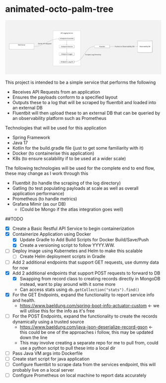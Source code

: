 # animated-octo-palm-tree
![ProjectOverview](readmeResources/PersonalProject.jpg)

This project is intended to be a simple service that performs the following

- Receives API Requests from an application 
- Ensures the payloads conform to a specified layout 
- Outputs these to a log that will be scraped by fluentbit and loaded into an external DB
- Fluentbit will then upload these to an external DB that can be queried by an observability platform such as Prometheus

Technologies that will be used for this application
- Spring Framework
- Java 17
- Kotlin for the build.gradle file (just to get some familiarity with it)
- Docker (to containerise this application)
- K8s (to ensure scalability if to be used at a wider scale)

The following technologies will be used for the complete end to end flow, these may change as I work through this
- Fluentbit (to handle the scraping of the log directory)
- Gatling (to test populating payloads at scale as well as overall application performance)
- Prometheus (to handle metrics)
- Grafana Mimir (as our DB)
  - (Could be Mongo if the atlas integration goes well)

##TODO
- [x] Create a Basic Restful API Service to begin containerization
- [x] Containerize Application using Docker
  - [x] Update Gradle to Add Build Scripts for Docker Build/Save/Push
  - [x] Create a versioning script to follow YYYY.WW.<INC>
- [ ] Deploy image using Kubernetes and Helm to make this scalable
  - [ ] Create Helm deployment scripts in Gradle
- [ ] Add 2 additional endpoints that support GET requests, use dummy data for now
- [X] Add 2 additional endpoints that support POST requests to forward to DB
  - [X] Swapping from record class to creating records directly in MongoDB instead, want to play around with it some more
  - Can access stats using `db.getCollection("stats").find()`
- [x] For the GET Endpoints, expand the functionality to report service info and health. 
  - https://www.baeldung.com/spring-boot-info-actuator-custom <- we will utilise this for the info as it's free 
- [ ] For the POST Endpoints, expand the functionality to create the records dynamically using a trusted source
  - https://www.baeldung.com/java-json-deserialize-record-gson <- this could be one of the approaches i follow, this may be updated down the line
  - This may involve creating a separate repo for me to pull from, could use a python script to pull these into a local dir
- [ ] Pass Java VM args into Dockerfile 
- [ ] Create start script for java application
- [ ] Configure fluentbit to scrape data from the services endpoint, this will probably live on a local server
- [ ] Configure Prometheus on local machine to report data accurately